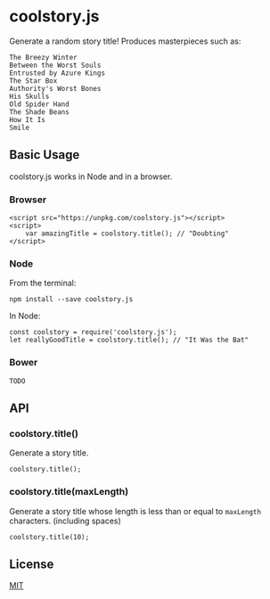 # coolstory.js
Generate a random story title! Produces masterpieces such as:

    The Breezy Winter
    Between the Worst Souls
    Entrusted by Azure Kings
    The Star Box
    Authority's Worst Bones
    His Skulls
    Old Spider Hand
    The Shade Beans
    How It Is
    Smile

## Basic Usage
coolstory.js works in Node and in a browser.

### Browser

    <script src="https://unpkg.com/coolstory.js"></script>
    <script>
        var amazingTitle = coolstory.title(); // "Doubting"
    </script>

### Node

From the terminal:

    npm install --save coolstory.js

In Node:

    const coolstory = require('coolstory.js');
    let reallyGoodTitle = coolstory.title(); // "It Was the Bat"

### Bower

    TODO

## API

### coolstory.title()
Generate a story title.

    coolstory.title();
    
### coolstory.title(maxLength)
Generate a story title whose length is less than or equal to `maxLength` characters. (including spaces)

    coolstory.title(10);
    
## License

[MIT](/LICENSE)
